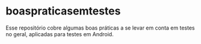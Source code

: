 # boaspraticasemtestes
Esse repositório cobre algumas boas práticas a se levar em conta em testes no geral, aplicadas para testes em Android.
